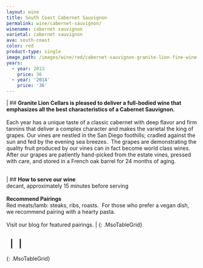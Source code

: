 ```yaml
---
layout: wine
title: South Coast Cabernet Sauvignon
permalink: wine/cabernet-sauvignon/
winename: cabernet sauvignon
varietal: cabernet sauvignon
ava: south-coast
color: red
product-type: single
image_path: /images/wine/red/cabernet-sauvignon-granite-lion-fine-wine.jpg
years:
  - year: 2013
    price: 36
  - year: '2014'
    price: '36'
---
```



| ## **Granite Lion Cellars is pleased to deliver a full-bodied wine that emphasizes all the best characteristics of a Cabernet Sauvignon.**<br><br>Each year has a unique taste of a classic cabernet with deep flavor and firm tannins that deliver a complex character and makes the varietal the king of grapes. Our vines are nestled in the San Diego foothills; cradled against the sun and fed by the evening sea breezes.&nbsp; The grapes are demonstrating the quality fruit produced by our vines can in fact become world class wines.&nbsp; After our grapes are patiently hand-picked from the estate vines, pressed with care, and stored in a French oak barrel for 24 months of aging.<br>&nbsp;

| ## **How to serve our wine**<br>decant, approximately 15 minutes before serving<br><br>**Recommend Pairings**<br>Red meats/lamb: steaks, ribs, roasts. &nbsp;For those who prefer a vegan dish, we recommend pairing with a hearty pasta.<br><br>Visit our blog for featured pairings. |
{: .MsoTableGrid}

## &nbsp; | &nbsp; |
{: .MsoTableGrid}